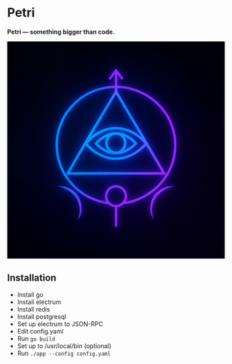 # Petri

**Petri — something bigger than code.**  

![Petri Logo](logo.png)

## Installation

- Install go
- Install electrum
- Install redis
- Install postgresql
- Set up electrum to JSON-RPC
- Edit config.yaml
- Run `go build`
- Set up to /usr/local/bin (optional)
- Run `./app --config config.yaml`
